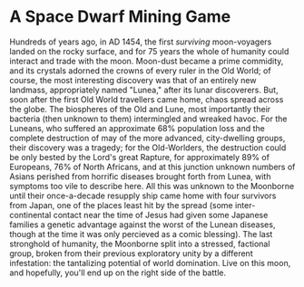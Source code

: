 # A Space Dwarf Mining Game

Hundreds of years ago, in AD 1454, the first *surviving* moon-voyagers landed on the rocky surface, and for 75 years the whole of humanity could interact and trade with the moon. Moon-dust became a prime commidity, and its crystals adorned the crowns of every ruler in the Old World; of course, the most interesting discovery was that of an entirely new landmass, appropriately named "Lunea," after its lunar discoverers. But, soon after the first Old World travellers came home, chaos spread across the globe. The biospheres of the Old and Lune, most importantly their bacteria (then unknown to them) intermingled and wreaked havoc. For the Luneans, who suffered an approximate 68% population loss and the complete destruction of may of the more advanced, city-dwelling groups, their discovery was a tragedy; for the Old-Worlders, the destruction could be only bested by the Lord's great Rapture, for approximately 89% of Europeans, 76% of North Africans, and at this junction unknown numbers of Asians perished from horrific diseases brought forth from Lunea, with symptoms too vile to describe here. All this was unknown to the Moonborne until their once-a-decade resupply ship came home with four survivors from Japan, one of the places least hit by the spread (some inter-continental contact near the time of Jesus had given some Japanese families a genetic advantage against the worst of the Lunean diseases, though at the time it was only percieved as a comic blessing). The last stronghold of humanity, the Moonborne split into a stressed, factional group, broken from their previous exploratory unity by a different infestation: the tantalizing potential of world domination. Live on this moon, and hopefully, you'll end up on the right side of the battle.
